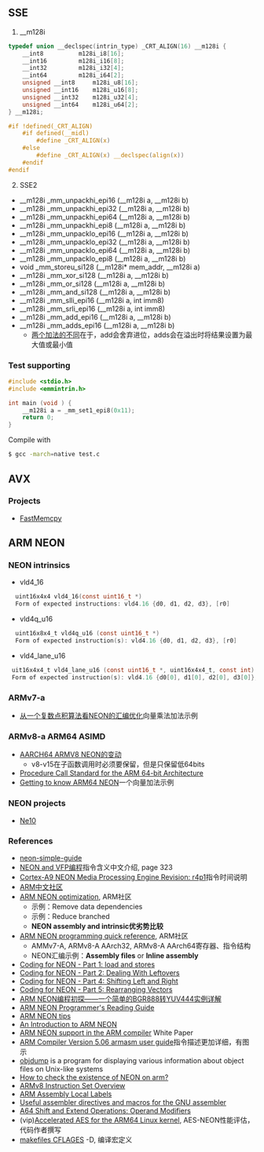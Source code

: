 ## SSE

1. __m128i

```C
typedef union __declspec(intrin_type) _CRT_ALIGN(16) __m128i {
	__int8			m128i_i8[16];
	__int16			m128i_i16[8];
	__int32			m128i_i32[4];
	__int64			m128i_i64[2];
	unsigned __int8		m128i_u8[16];
	unsigned __int16	m128i_u16[8];
	unsigned __int32	m128i_u32[4];
	unsigned __int64	m128i_u64[2];
} __m128i;

#if !defined(_CRT_ALIGN)
	#if defined(__midl)
		#define _CRT_ALIGN(x)
	#else
		#define _CRT_ALIGN(x) __declspec(align(x))
	#endif
#endif
```

2. SSE2
+ __m128i _mm_unpackhi_epi16 (__m128i a, __m128i b)
+ __m128i _mm_unpackhi_epi32 (__m128i a, __m128i b)
+ __m128i _mm_unpackhi_epi64 (__m128i a, __m128i b)
+ __m128i _mm_unpackhi_epi8 (__m128i a, __m128i b)
+ __m128i _mm_unpacklo_epi16 (__m128i a, __m128i b)
+ __m128i _mm_unpacklo_epi32 (__m128i a, __m128i b)
+ __m128i _mm_unpacklo_epi64 (__m128i a, __m128i b)
+ __m128i _mm_unpacklo_epi8 (__m128i a, __m128i b)
+ void _mm_storeu_si128 (__m128i* mem_addr, __m128i a)
+ __m128i _mm_xor_si128 (__m128i a, __m128i b)
+ __m128i _mm_or_si128 (__m128i a, __m128i b)
+ __m128i _mm_and_si128 (__m128i a, __m128i b)
+ __m128i _mm_slli_epi16 (__m128i a, int imm8)
+ __m128i _mm_srli_epi16 (__m128i a, int imm8)
+ __m128i _mm_add_epi16 (__m128i a, __m128i b)
+ __m128i _mm_adds_epi16 (__m128i a, __m128i b)
  - [两个加法的不同]在于，add会舍弃进位，adds会在溢出时将结果设置为最大值或最小值

### Test supporting

```C
#include <stdio.h>
#include <emmintrin.h>

int main (void ) {
	__m128i a = _mm_set1_epi8(0x11);
	return 0;
}
```
Compile with
```sh
$ gcc -march=native test.c
```
## AVX

### Projects
+ [FastMemcpy](https://github.com/skywind3000/FastMemcpy)

## ARM NEON

### NEON intrinsics
 + vld4\_16
```C
  uint16x4x4 vld4_16(const uint16_t *)
  Form of expected instructions: vld4.16 {d0, d1, d2, d3}, [r0]
```
 + vld4q\_u16
```C
  uint16x8x4_t vld4q_u16 (const uint16_t *) 
  Form of expected instruction(s): vld4.16 {d0, d1, d2, d3}, [r0]
```
 + vld4\_lane\_u16
```C
 uit16x4x4_t vld4_lane_u16 (const uint16_t *, uint16x4x4_t, const int) 
 Form of expected instruction(s): vld4.16 {d0[0], d1[0], d2[0], d3[0]}, [r0]
```

### ARMv7-a
+ [从一个复数点积算法看NEON的汇编优化](https://community.arm.com/cn/b/blog/posts/neon-assemble-optimization-2013)向量乘法加法示例

### ARMv8-a ARM64 ASIMD
+ [AARCH64 ARMV8 NEON的变动](https://my.oschina.net/rinehart/blog/354523)
  - v8-v15在子函数调用时必须要保留，但是只保留低64bits
+ [Procedure Call Standard for the ARM 64-bit Architecture](http://infocenter.arm.com/help/topic/com.arm.doc.ihi0055b/IHI0055B_aapcs64.pdf)
+ [Getting to know ARM64 NEON](https://neondsp.wordpress.com/2013/12/01/getting-to-know-arm64-neon/)一个向量加法示例

### NEON projects
+ [Ne10](https://github.com/projectNe10/Ne10)

### References
+ [neon-simple-guide](https://github.com/thenifty/neon-guide)
+ [NEON and VFP编程](http://infocenter.arm.com/help/topic/com.arm.doc.dui0204ic/DUI0204IC_rvct_assembler_guide.pdf)指令含义中文介绍, page 323
+ [Cortex-A9 NEON Media Processing Engine Revision: r4p1](http://infocenter.arm.com/help/topic/com.arm.doc.ddi0409i/DDI0409I_cortex_a9_neon_mpe_r4p1_trm.pdf)指令时间说明
+ [ARM中文社区](https://community.arm.com/cn/b/blog)
+ [ARM NEON optimization](https://community.arm.com/android-community/b/android/posts/arm-neon-optimization), ARM社区
  - 示例：Remove data dependencies
  - 示例：Reduce branched
  - **NEON assembly and intrinsic优劣势比较**
+ [ARM NEON programming quick reference](https://community.arm.com/android-community/b/android/posts/arm-neon-programming-quick-reference), ARM社区
  - AMMv7-A, ARMv8-A AArch32, ARMv8-A AArch64寄存器、指令结构
  - NEON汇编示例：**Assembly files** or **Inline assembly**
+ [Coding for NEON - Part 1: load and stores](https://community.arm.com/processors/b/blog/posts/coding-for-neon---part-1-load-and-stores)
+ [Coding for NEON - Part 2: Dealing With Leftovers](https://community.arm.com/processors/b/blog/posts/coding-for-neon---part-2-dealing-with-leftovers)
+ [Coding for NEON - Part 4: Shifting Left and Right](https://community.arm.com/processors/b/blog/posts/coding-for-neon---part-4-shifting-left-and-right)
+ [Coding for NEON - Part 5: Rearranging Vectors](https://community.arm.com/processors/b/blog/posts/coding-for-neon---part-5-rearranging-vectors)
+ [ARM NEON编程初探——一个简单的BGR888转YUV444实例详解](http://galoisplusplus.coding.me/blog/2017/06/10/use-arm-neon-to-accelerate-bgr888-to-yuv444/)
+ [ARM NEON Programmer's Reading Guide](https://github.com/yszheda/wiki/wiki/ARM-NEON-Programmer%E2%80%99s-Guide-Reading-Notes)
+ [ARM NEON tips](https://github.com/yszheda/wiki/wiki/ARM-NEON-tips)
+ [An Introduction to ARM NEON](http://peterdn.com/post/an-introduction-to-ARM-NEON.aspx)
+ [ARM NEON support in the ARM compiler](https://www.arm.com/files/pdf/NEON_Support_in_the_ARM_Compiler.pdf) White Paper
+ [ARM Compiler Version 5.06 armasm user guide](http://infocenter.arm.com/help/topic/com.arm.doc.dui0473m/DUI0473M_armasm_user_guide.pdf)指令描述更加详细，有图示
+ [objdump](https://en.wikipedia.org/wiki/Objdump) is a program for displaying various information about object files on Unix-like systems
+ [How to check the existence of NEON on arm?](https://stackoverflow.com/questions/26701262/how-to-check-the-existence-of-neon-on-arm)
+ [ARMv8 Instruction Set Overview](https://ww.element14.com/community/servlet/JiveServlet/previewBody/41836-102-1-229511/ARM.Reference_Manual.pdf)
+ [ARM Assembly Local Labels](https://stackoverflow.com/questions/32341112/arm-assembly-local-labels)
+ [Useful assembler directives and macros for the GNU assembler](https://community.arm.com/processors/b/blog/posts/useful-assembler-directives-and-macros-for-the-gnu-assembler)
+ [A64 Shift and Extend Operations: Operand Modifiers](https://community.arm.com/processors/b/blog/posts/a64-shift-and-extend-operations-operand-modifiers)
+ (vip)[Accelerated AES for the ARM64 Linux kernel](https://www.linaro.org/blog/accelerated-aes-for-the-arm64-linux-kernel/), AES-NEON性能评估，代码作者撰写
+ [makefiles CFLAGES](https://stackoverflow.com/questions/80657/makefiles-cflags) -D, 编译宏定义

[SIMD Instructions]:<https://software.intel.com/sites/landingpage/IntrinsicsGuide/>
[两个加法的不同]:<https://stackoverflow.com/questions/12141075/what-does-unsignedsaturate-in-sse-instruction-mean>

